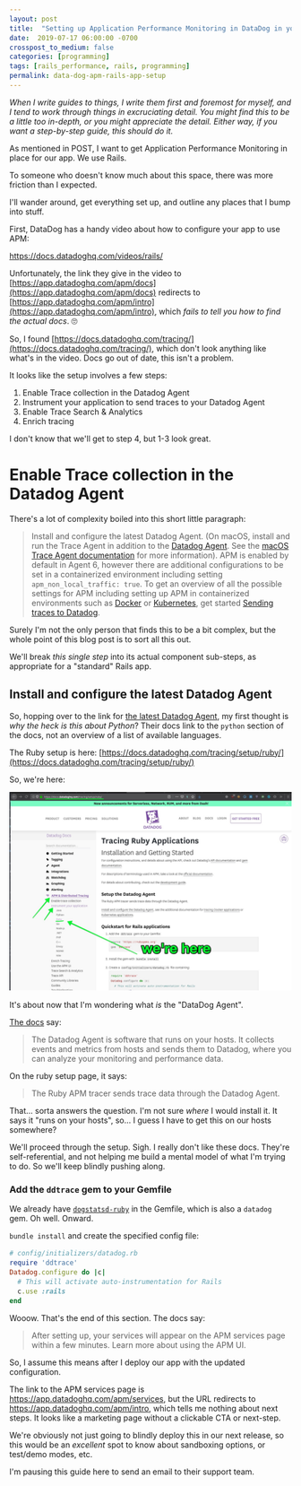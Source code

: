 ```yaml
---
layout: post
title:  "Setting up Application Performance Monitoring in DataDog in your Rails App"
date:  2019-07-17 06:00:00 -0700
crosspost_to_medium: false
categories: [programming]
tags: [rails_performance, rails, programming]
permalink: data-dog-apm-rails-app-setup
---
```


_When I write guides to things, I write them first and foremost for myself, and I tend to work through things in excruciating detail. You might find this to be a little too in-depth, or you might appreciate the detail. Either way, if you want a step-by-step guide, this should do it._

As mentioned in POST, I want to get Application Performance Monitoring in place for our app. We use Rails. 

To someone who doesn't know much about this space, there was more friction than I expected. 

I'll wander around, get everything set up, and outline any places that I bump into stuff.

First, DataDog has a handy video about how to configure your app to use APM:

https://docs.datadoghq.com/videos/rails/

Unfortunately, the link they give in the video to [https://app.datadoghq.com/apm/docs](https://app.datadoghq.com/apm/docs) redirects to [https://app.datadoghq.com/apm/intro](https://app.datadoghq.com/apm/intro), which _fails to tell you how to find the actual docs_. 🙄

So, I found [https://docs.datadoghq.com/tracing/](https://docs.datadoghq.com/tracing/), which don't look anything like what's in the video. Docs go out of date, this isn't a problem.

It looks like the setup involves a few steps:

1. Enable Trace collection in the Datadog Agent
2. Instrument your application to send traces to your Datadog Agent
3. Enable Trace Search & Analytics
4. Enrich tracing

I don't know that we'll get to step 4, but 1-3 look great.

# Enable Trace collection in the Datadog Agent

There's a lot of complexity boiled into this short little paragraph:

> Install and configure the latest Datadog Agent. (On macOS, install and run the Trace Agent in addition to the [Datadog Agent](https://docs.datadoghq.com/tracing/setup/python/). See the [macOS Trace Agent documentation](https://github.com/DataDog/datadog-agent/tree/master/docs/trace-agent#run-on-macos) for more information). APM is enabled by default in Agent 6, however there are additional configurations to be set in a containerized environment including setting `apm_non_local_traffic: true`. To get an overview of all the possible settings for APM including setting up APM in containerized environments such as [Docker](https://docs.datadoghq.com/agent/docker/apm/?tab=java) or [Kubernetes](https://docs.datadoghq.com/agent/kubernetes/daemonset_setup/?tab=k8sfile), get started [Sending traces to Datadog](https://docs.datadoghq.com/tracing/send_traces/).

<!--more-->
Surely I'm not the only person that finds this to be a bit complex, but the whole point of this blog post is to sort all this out. 

We'll break _this single step_ into its actual component sub-steps, as appropriate for a "standard" Rails app.

## Install and configure the latest Datadog Agent

So, hopping over to the link for [the latest Datadog Agent](https://docs.datadoghq.com/tracing/setup/python/), my first thought is _why the heck is this about Python_? Their docs link to the `python` section of the docs, not an overview of a list of available languages.

The Ruby setup is here: [https://docs.datadoghq.com/tracing/setup/ruby/](https://docs.datadoghq.com/tracing/setup/ruby/)


So, we're here:

![datadog docs](/images/2019-07-17-datadog_01.jpg)

It's about now that I'm wondering what _is_ the "DataDog Agent".

[The docs](https://docs.datadoghq.com/agent/?tab=agentv6) say:

> The Datadog Agent is software that runs on your hosts. It collects events and metrics from hosts and sends them to Datadog, where you can analyze your monitoring and performance data.

On the ruby setup page, it says:

> The Ruby APM tracer sends trace data through the Datadog Agent.


That... sorta answers the question. I'm not sure _where_ I would install it. It says it "runs on your hosts", so... I guess I have to get this on our hosts somewhere? 

We'll proceed through the setup. Sigh. I really don't like these docs. They're self-referential, and not helping me build a mental model of what I'm trying to do. So we'll keep blindly pushing along.

### Add the `ddtrace` gem to your Gemfile

We already have [`dogstatsd-ruby`](https://github.com/datadog/dogstatsd-ruby) in the Gemfile, which is also a `datadog` gem. Oh well. Onward.

`bundle install` and create the specified config file:

```ruby
# config/initializers/datadog.rb
require 'ddtrace'
Datadog.configure do |c|
  # This will activate auto-instrumentation for Rails
  c.use :rails
end
```

Wooow. That's the end of this section. The docs say:

> After setting up, your services will appear on the APM services page within a few minutes. Learn more about using the APM UI.

So, I assume this means after I deploy our app with the updated configuration. 

The link to the APM services page is https://app.datadoghq.com/apm/services, but the URL redirects to https://app.datadoghq.com/apm/intro, which tells me nothing about next steps. It looks like a marketing page without a clickable CTA or next-step. 

We're obviously not just going to blindly deploy this in our next release, so this would be an _excellent_ spot to know about sandboxing options, or test/demo modes, etc.

I'm pausing this guide here to send an email to their support team. 


